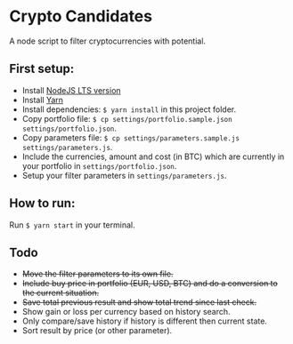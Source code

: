 # Crypto Candidates

A node script to filter cryptocurrencies with potential.

## First setup:

* Install [NodeJS LTS version](https://nodejs.org/en/)
* Install [Yarn](https://yarnpkg.com/en/)
* Install dependencies: `$ yarn install` in this project folder.
* Copy portfolio file: `$ cp settings/portfolio.sample.json settings/portfolio.json`.
* Copy parameters file: `$ cp settings/parameters.sample.js settings/parameters.js`.
* Include the currencies, amount and cost (in BTC) which are currently in your portfolio in `settings/portfolio.json`.
* Setup your filter parameters in `settings/parameters.js`.

## How to run:

Run `$ yarn start` in your terminal.

## Todo

* ~~Move the filter parameters to its own file.~~
* ~~Include buy price in portfolio (EUR, USD, BTC) and do a conversion to the current situation.~~
* ~~Save total previous result and show total trend since last check.~~
* Show gain or loss per currency based on history search.
* Only compare/save history if history is different then current state.
* Sort result by price (or other parameter).
